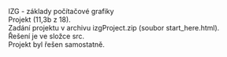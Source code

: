 IZG - základy počítačové grafiky  
Projekt (11,3b z 18).  
Zadání projektu v archivu izgProject.zip (soubor start_here.html).  
Řešení je ve složce src.  
Projekt byl řešen samostatně.  